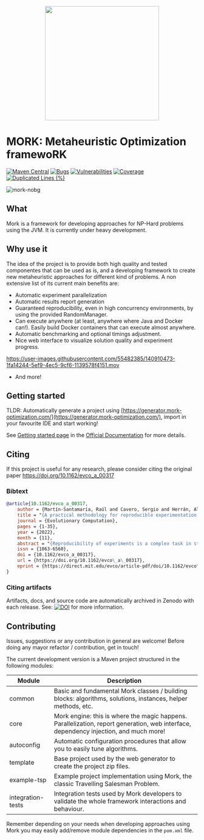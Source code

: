 <p align="center">
<img src="https://user-images.githubusercontent.com/55482385/233611563-4f5c91f2-af36-4437-a4b5-572b6655487a.svg" width="300" align="center" style="margin: 0 auto"/>
</p>

# MORK: Metaheuristic Optimization framewoRK 

[![Maven Central](https://maven-badges.herokuapp.com/maven-central/es.urjc.etsii.grafo/mork/badge.svg?style=square)](https://search.maven.org/artifact/es.urjc.etsii.grafo/mork) 
[![Bugs](https://sonarcloud.io/api/project_badges/measure?project=rmartinsanta_mork&metric=bugs)](https://sonarcloud.io/dashboard?id=rmartinsanta_mork) [![Vulnerabilities](https://sonarcloud.io/api/project_badges/measure?project=rmartinsanta_mork&metric=vulnerabilities)](https://sonarcloud.io/dashboard?id=rmartinsanta_mork)
[![Coverage](https://sonarcloud.io/api/project_badges/measure?project=rmartinsanta_mork&metric=coverage)](https://sonarcloud.io/dashboard?id=rmartinsanta_mork) [![Duplicated Lines (%)](https://sonarcloud.io/api/project_badges/measure?project=rmartinsanta_mork&metric=duplicated_lines_density)](https://sonarcloud.io/dashboard?id=rmartinsanta_mork)

![mork-nobg]()


## What
Mork is a framework for developing approaches for NP-Hard problems using the JVM. 
It is currently under heavy development.

## Why use it
The idea of the project is to provide both high quality and tested componentes that can be used as is, and a developing framework to create new metaheuristic approaches for different kind of problems. A non extensive list of its current main benefits are:

- Automatic experiment parallelization
- Automatic results report generation
- Guaranteed reproducibility, even in high concurrency environments, by using the provided RandomManager.
- Can execute anywhere (at least, anywhere where Java and Docker can!). Easily build Docker containers that can execute almost anywhere.
- Automatic benchmarking and optional timings adjustment.
- Nice web interface to visualize solution quality and experiment progress.

https://user-images.githubusercontent.com/55482385/140910473-1fa14244-5ef9-4ec5-9cf6-1139578f4151.mov

- And more!


## Getting started

TLDR: Automatically generate a project using [https://generator.mork-optimization.com/](https://generator.mork-optimization.com/), 
import in your favourite IDE and start working!

See [Getting started page](https://mork-optimization.readthedocs.io/en/latest/quickstart/starting/) in the [Official Documentation](https://mork-optimization.readthedocs.io/en/latest/) for more details.

## Citing

If this project is useful for any research, please consider citing the original paper
https://doi.org/10.1162/evco_a_00317

### Bibtext
```bib 
@article{10.1162/evco_a_00317,
    author = {Martín-Santamaría, Raúl and Cavero, Sergio and Herrán, Alberto and Duarte, Abraham and Colmenar, J. Manuel},
    title = "{A practical methodology for reproducible experimentation: an application to the Double-row Facility Layout Problem}",
    journal = {Evolutionary Computation},
    pages = {1-35},
    year = {2022},
    month = {11},
    abstract = "{Reproducibility of experiments is a complex task in stochastic methods such as evolutionary algorithms or metaheuristics in general. Many works from the literature give general guidelines to favor reproducibility. However, none of them provide both a practical set of steps and also software tools to help on this process. In this paper, we propose a practical methodology to favor reproducibility in optimization problems tackled with stochastic methods. This methodology is divided into three main steps, where the researcher is assisted by software tools which implement state-of-theart techniques related to this process. The methodology has been applied to study the Double Row Facility Layout Problem, where we propose a new algorithm able to obtain better results than the state-of-the-art methods. To this aim, we have also replicated the previous methods in order to complete the study with a new set of larger instances. All the produced artifacts related to the methodology and the study of the target problem are available in Zenodo.}",
    issn = {1063-6560},
    doi = {10.1162/evco_a_00317},
    url = {https://doi.org/10.1162/evco\_a\_00317},
    eprint = {https://direct.mit.edu/evco/article-pdf/doi/10.1162/evco\_a\_00317/2057545/evco\_a\_00317.pdf},
}
```

### Citing artifacts
Artifacts, docs, and source code are automatically archived in Zenodo with each release. See:
[![DOI](https://zenodo.org/badge/223169907.svg)](https://zenodo.org/badge/latestdoi/223169907)
 for more information.

## Contributing

Issues, suggestions or any contribution in general are welcome! 
Before doing any mayor refactor / contribution, get in touch!

The current development version is a Maven project structured in the following modules:

| Module            | Description                                                                                                                           |
|-------------------|---------------------------------------------------------------------------------------------------------------------------------------|
| common            | Basic and fundamental Mork classes / building blocks: algorithms, solutions, instances, helper methods, etc.                          |
| core              | Mork engine: this is where the magic happens. Parallelization, report generation, web interface, dependency injection, and much more! |
| autoconfig        | Automatic configuration procedures that allow you to easily tune algorithms.                                                          |
| template          | Base project used by the web generator to create the project zip files.                                                               |
| example-tsp       | Example project implementation using Mork, the classic Travelling Salesman Problem.                                                   |
| integration-tests | Integration tests used by Mork developers to validate the whole framework interactions and behaviour.                                 |


Remember depending on your needs when developing approaches using Mork you may easily add/remove module dependencies in the `pom.xml` file.

